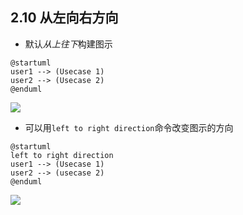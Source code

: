 ## 2.10 从左向右方向
- 默认*从上往下*构建图示

```
@startuml
user1 --> (Usecase 1)
user2 --> (Usecase 2)
@enduml
```

![](http://www.plantuml.com/plantuml/png/SoWkIImgAStDuIejJYqoLD3LjLFG22rEJKuiJbKmr0IB6g6A6cboEQJcfG3r0000)

- 可以用`left to right direction`命令改变图示的方向

```
@startuml
left to right direction
user1 --> (Usecase 1)
user2 --> (usecase 2)
@enduml
```

![](http://www.plantuml.com/plantuml/png/SoWkIImgAStDuSf9JIjHACbNACfCpoXHICaiIaqkoSpFuoejJYqoLD3LjLFG22rEJKuiJbKmr0IB6a54Iw6YHffS3gbvAK2p0000)